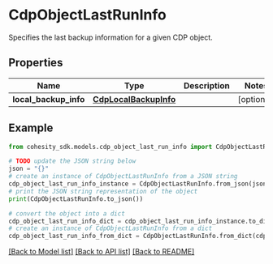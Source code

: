 # CdpObjectLastRunInfo

Specifies the last backup information for a given CDP object.

## Properties

Name | Type | Description | Notes
------------ | ------------- | ------------- | -------------
**local_backup_info** | [**CdpLocalBackupInfo**](CdpLocalBackupInfo.md) |  | [optional] 

## Example

```python
from cohesity_sdk.models.cdp_object_last_run_info import CdpObjectLastRunInfo

# TODO update the JSON string below
json = "{}"
# create an instance of CdpObjectLastRunInfo from a JSON string
cdp_object_last_run_info_instance = CdpObjectLastRunInfo.from_json(json)
# print the JSON string representation of the object
print(CdpObjectLastRunInfo.to_json())

# convert the object into a dict
cdp_object_last_run_info_dict = cdp_object_last_run_info_instance.to_dict()
# create an instance of CdpObjectLastRunInfo from a dict
cdp_object_last_run_info_from_dict = CdpObjectLastRunInfo.from_dict(cdp_object_last_run_info_dict)
```
[[Back to Model list]](../README.md#documentation-for-models) [[Back to API list]](../README.md#documentation-for-api-endpoints) [[Back to README]](../README.md)


